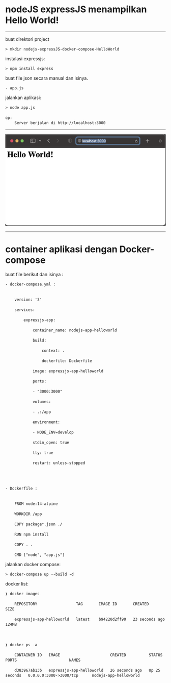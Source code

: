 # nodeJS expressJS menampilkan Hello World!

---

buat direktori project

    > mkdir nodejs-expressJS-docker-compose-HelloWorld


instalasi expressjs:

    > npm install express


buat file json secara manual dan isinya.

    - app.js

jalankan aplikasi:

    > node app.js

    op:
        Server berjalan di http://localhost:3000

---


![Aplikasi pada Browser](ss_appjs.png)


---

# container aplikasi dengan Docker-compose 

buat file berikut dan isinya :

    - docker-compose.yml :


        version: '3'

        services:

            expressjs-app:

                container_name: nodejs-app-helloworld

                build:

                    context: .

                    dockerfile: Dockerfile

                image: expressjs-app-helloworld 

                ports:

                - "3000:3000"

                volumes:

                - .:/app

                environment:

                - NODE_ENV=develop

                stdin_open: true

                tty: true

                restart: unless-stopped




    - Dockerfile :


        FROM node:14-alpine

        WORKDIR /app

        COPY package*.json ./

        RUN npm install

        COPY . .

        CMD ["node", "app.js"]








jalankan docker compose:

    > docker-compose up --build -d



docker list:

    ❯ docker images

        REPOSITORY                 TAG       IMAGE ID       CREATED          SIZE

        expressjs-app-helloworld   latest    b94220d2ff90   23 seconds ago   124MB



    ❯ docker ps -a

        CONTAINER ID   IMAGE                      CREATED          STATUS          PORTS                       NAMES

        d383967ab13b   expressjs-app-helloworld   26 seconds ago   Up 25 seconds   0.0.0.0:3000->3000/tcp      nodejs-app-helloworld
